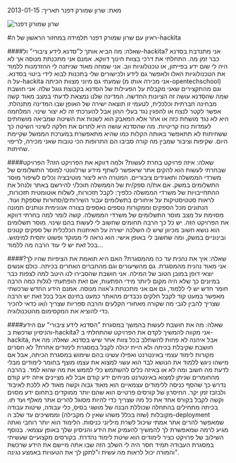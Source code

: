 מאת: שרון שמורק דפנר
תאריך: 2013-01-15

![שרון שמורק דפנר](/static/blog/images/SharonDafner.jpg)

#ראיון עם שרון שמורק דפנר תלמידה במחזור הראשון של ה-hackita

####שאלה: מה הביא אותך ל"סדנא לידע ציבורי" ול-hackita?
אני מתנדבת בסדנא כבר זמן מה. התחלתי את דרכי בצוות חינוך דווקא. אמנם אני מתכנתת
מנוסה אך לא היה לי שום ידע בפייתון, או טכנולוגיות ווב. אני שמחה מאוד שניתנה לי
ההזדמנות ללמוד את הטכנולוגיות האלו ולאפשר גם לידע ולכישורים שלי בתכנות לבוא לידי
ביטוי בסדנא.
על ה-hackita שמעתי גם מיוני מצוות הכיתה (אני מכירה אותו מ-opentechschool) וגם
מהתקצירים שאני מקבלת על הפעילות של הסדנא בקבוצת גוגל שלה. אני חושבת שמה שהסדנא
עושה זה הציונות החדשה. המדינה שלנו נמצאת לדעתי במצב מאוד קשה מבחינה חברתית
וכלכלית, לטעמי זו תוצאה ישירה של האופן שבו המדינה מתנהלת. אפשר לקטר לנצח או
להפגין נגד בעלי ההון אבל להערכתי זה לא יצור שינוי. המלחמה היא לא נגד מושחת כזה
או אחר אלא המאבק הוא לשנות את השיטה שמביאה מושחתים לעמדות כוח קריטיות. מה שהסדנא
עושה היא לתרום את חלקה לשינוי השיטה כך ששחיתות לא תתאפשר באותה הקלות כמו שהיא
מתאפשרת במערכת הממשל  שקיימת היום. שקיפות  וציבור שמבין מה קורה סביבו הם התרופות
הכי טובות שאני מכירה, לריפוי שחיתות.

####שאלה: איזה פרויקט בחרת לעשות? ולמה דווקא את הפרויקט הזה?
הפרויקט שבחרתי לעשות הוא להקים אתר שיאפשר לשתף מידע שרלוונטי למוסר התשלומים של
משרדי הממשלה ותאגידים ציבוריים. המטרה היא ליצור מוטיבציה וכלים לשיפור מוסר
התשלומים במשק. אם את/ה ספק/ית של הממשלה תוכל/י להירשם באתר ולנהל את ההתחייבויות
של משרדי הממשלה כלפיך: לקבל תזכורות, לשלוח אוטומטית תזכורות, לראות סטטיסטיקות על
איחורים בתשלומים עבור השירותים/סחורות שספקת ועוד. הנתונים מכל הספקים וממקורות
נוספים נאספים בצורה אנונימית ונותנים תמונה מסוימת על מצב מוסר התשלומים של משרדי
הממשלה. קשה לומר למה בחרתי דווקא את הפרויקט הזה. יש כל כך הרבה תחומים שחשוב לי
לעשות בהם שינוי. מוסר תשלומים הוא נושא חשוב מכיוון שיש לו השלכה ישירה על האיתנות
הכלכלית של ספקים קטנים ובינוניים במשק, ומה שחשוב לי באופן אישי: הוא נראה לי
ממוקד ופשוט יחסית למימוש. בכל זאת יש לי עוד הרבה מה ללמוד…

####שאלה: איך את נהנית עד כה מהמסגרת? האם היא תואמת את הציפיות שהיו לך?
אני מאוד נהנית מהמסגרת. גם מהשיעורים וגם מהחברים האחרים בכיתה. כולם אנשים יוצאי
דופן במובן הטוב של המילה. אני חושבת שהסבירו לנו היטב למה לצפות כבר במיונים כך
שלא היה מקום ליותר מידי הפתעות, אם זאת הופתעתי לגלות כמה הרבה חומר חדש יש לי
ללמוד, גם אם אני מתכנתת ג'אווה מנוסה. אמנם הידע החדש שרכשתי מאפשר במעט קוד לקבל
חלקים נכבדים מהאתר כמעט בחינם אבל בכל זאת יש הרבה שצריך להבין לגבי מה שקורה
מאחורי הקלעים והרבה ספריות שצריך ו/או כדאי להכיר כדי להוציא את המקסימום
מהטכנולוגיה.

####שאלה: מה את חושבת לעשות בהמשך במסגרת "הסדנא לידע ציבורי" עם הידע והניסיון שרכשת ב-hackita?
אני מקווה להמשיך לקדם את הפרויקט שהתחלתי ב-hackita, אבל איהנה לא פחות להשתלב בכל
צוות אחר שיש בסדנא.
שאלה: מה את חושבת שקיבלת בכיתה ולא היית יכולה לקבל במסגרת לימודים אחרת?
לא חסרים מקורות לימוד עצמי באינטרנט ואפילו עשינו בהם שימוש במסגרת הכיתה, אבל אם
מישהו ניגש ללמוד את הנושא לבד הוא עשוי למצוא את עצמו מוצף בחומר לימודים מבלי
לדעת מה חשוב ומה לא או באיזה כלים להשתמש כלי לממש את מה שהוא למד. בהרבה מהחומרים
שניתן למצוא באינטרנט  מניחים ידע קודם אבל לא מציינים איזה ידע קודם נדרש כך שהסף
כניסה ללימודים עצמאיים הוא מאוד גבוה וקשה מאוד לא ללכת לאיבוד ולבזבז זמן יקר.
החיסרון של קורסים פרטיים הוא שהם יותר ממוקדים בתחום ידע מסוים וקשה לקבל בקורס
אחד את כל מה שצריך כדי להיות מסוגל להרים אתר מאלף ועד תו. בכיתה מתחילים בהתחלה
שכוללת הבנה של מושגי בסיס, כלי עבודה, שיטות עבודה מקובלות (שזה בכלל משהו שאין לו
מקבילה) וממשיכים עד שלב ה-deployment שמאפשר להרים אתר אמתי שיכול לשרת מיליוני
כניסות. הלימוד הוא יותר רוחבי ואתה מגיע לרמה שמאפשרת לך להמשיך להעמיק את הידע
והניסיון שלך באופן עצמאי. בנוסף השילוב של פרויקט כציר לימודים הוא שיטת לימוד
נהדרת. בקורסים מקצועיים שעשיתי במסגרת העבודה תמיד חסר היה לי השלב הזה שבו אתה
מיישם את הידע שרכשת והמורה יכול לראות מה עשית ו"לתקן לך את הטעויות באמצע נגינה".





    
